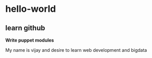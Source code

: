 # hello-world
## learn github
**Write puppet modules**

My name is vijay and desire to learn web development and bigdata
